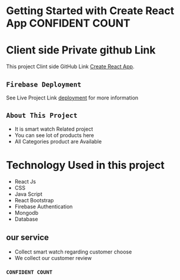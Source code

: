 # Getting Started with Create React App CONFIDENT COUNT
 # Client side Private github Link
This project Clint side GitHub Link [Create React App](https://github.com/programming-hero-web-course-4/niche-website-server-side-Mahmudtareq).

## `Firebase Deployment`
See Live Project Link [deployment](https://smart-watches-8176d.web.app/) for more information

## `About This Project`
* It is smart  watch  Related project
* You can see lot of products here 
* All Categories product are Available
# Technology Used in this project
* React Js
* CSS
* Java Script
* React Bootstrap
* Firebase Authentication
* Mongodb
* Database
## our service 
* Collect smart watch regarding customer choose
* We collect our  customer review 

### `CONFIDENT COUNT`
